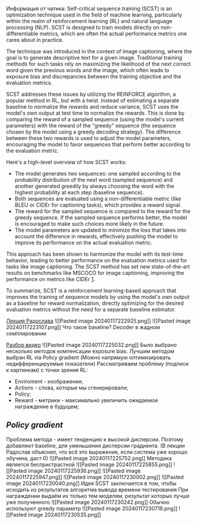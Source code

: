 Информация от чатика:
Self-critical sequence training (SCST) is an optimization technique used in the field of machine learning, particularly within the realm of reinforcement learning (RL) and natural language processing (NLP). SCST is designed to train models directly on non-differentiable metrics, which are often the actual performance metrics one cares about in practice.

The technique was introduced in the context of image captioning, where the goal is to generate descriptive text for a given image. Traditional training methods for such tasks rely on maximizing the likelihood of the next correct word given the previous words and the image, which often leads to exposure bias and discrepancies between the training objective and the evaluation metrics.

SCST addresses these issues by utilizing the REINFORCE algorithm, a popular method in RL, but with a twist. Instead of estimating a separate baseline to normalize the rewards and reduce variance, SCST uses the model's own output at test time to normalize the rewards. This is done by comparing the reward of a sampled sequence (using the model's current parameters) with the reward of the "greedy" sequence (the sequence chosen by the model using a greedy decoding strategy). The difference between these two rewards is used to adjust the model parameters, encouraging the model to favor sequences that perform better according to the evaluation metric.

Here's a high-level overview of how SCST works:

- The model generates two sequences: one sampled according to the probability distribution of the next word (sampled sequence) and another generated greedily by always choosing the word with the highest probability at each step (baseline sequence).
- Both sequences are evaluated using a non-differentiable metric (like BLEU or CIDEr for captioning tasks), which provides a reward signal.
- The reward for the sampled sequence is compared to the reward for the greedy sequence. If the sampled sequence performs better, the model is encouraged to make such choices more likely in the future.
- The model parameters are updated to minimize the loss that takes into account the difference in rewards, effectively pushing the model to improve its performance on the actual evaluation metric.

This approach has been shown to harmonize the model with its test-time behavior, leading to better performance on the evaluation metrics used for tasks like image captioning. The SCST method has set new state-of-the-art results on benchmarks like MSCOCO for image captioning, improving the performance on metrics like CIDEr [1](https://arxiv.org/abs/1612.00563).

To summarize, SCST is a reinforcement learning-based approach that improves the training of sequence models by using the model's own output as a baseline for reward normalization, directly optimizing for the desired evaluation metrics without the need for a separate baseline estimator.



[Лекция Радослава](https://www.youtube.com/watch?v=Jv_L42ghwTE)
![[Pasted image 20240117222925.png]]
![[Pasted image 20240117223107.png]]
Что такое baseline?
Decoder в жадном семплировании

[Разбор видео](https://www.youtube.com/watch?v=UnT5wTe13yc)
![[Pasted image 20240117225032.png]]
Было выбрано несколько методов компенсации exposure bias.
Лучшим методом выбран RL via Policy gradient
(Можно напрямую оптимизировать недифференцируемые показатели)
Рассматриваем проблему (подписи к картинкам) с точки зрения RL:
- Enviroment - изображения;
- Actions - слова, которые мы сгенерировали;
- Policy;
- Reward - метрики - максимально увеличить ожидаемое награждение в будущем;
## *Policy gradient*
Проблема метода - имеет тенденцию к высокой дисперсии. Поэтому добавляют baseline, для уменьшения дисперсии градиента.
(В лекции Радослав объяснял, что всё это выражение, если система уже хорошо обучена, даст 0)
![[Pasted image 20240117225752.png]]
Методика является беспристрастной
![[Pasted image 20240117225855.png]]
![[Pasted image 20240117225936.png]]
![[Pasted image 20240117225947.png]]
![[Pasted image 20240117230002.png]]
![[Pasted image 20240117230040.png]]
Идея SCST заключается в том, чтобы исходить из результатов алгоритма вывода времени тестирования
При награждении выдаём их только тем моделям, результат которых лучше уже полученного
![[Pasted image 20240117230242.png]]
Обычно используют greedy параметр
![[Pasted image 20240117230718.png]]
![[Pasted image 20240117230535.png]]

